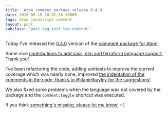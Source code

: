 ```yaml
---
title: 'Atom comment package release 0.4.0'
date: 2016-08-18 10:31:28 +0000
tags: atom javascript comment
layout: post
subclass: 'post tag-test tag-content'
---
```

Today I've released the [0.4.0](https://atom.io/packages/comment) version of the [comment package for Atom](https://github.com/javaguirre/comment).

Some nice [contributions to add sass, elm and terraform language support](https://github.com/javaguirre/comment/pulls?q=is%3Apr+is%3Aclosed), Thank you!

I've been refactoring the code, adding unittests to improve the current coverage which was nearly none, improved [the indentation of the comments in the code, thanks to @danielbayley for the suggestions!](https://github.com/javaguirre/comment/issues/25)

We also fixed some problems when the language was not covered by the package and the `comment:toggle` shortcut was executed.

If you think [something's missing, please let me know!](https://github.com/javaguirre/comment/issues) :-)
